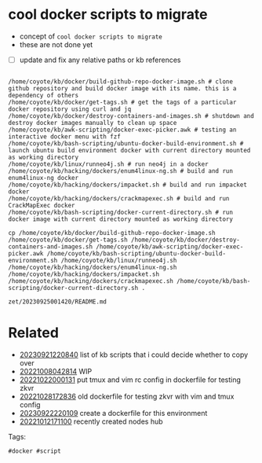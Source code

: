 # cool docker scripts to migrate

- concept of `cool docker scripts to migrate`
- these are not done yet
- [ ] update and fix any relative paths or kb references

```

/home/coyote/kb/docker/build-github-repo-docker-image.sh # clone github repository and build docker image with its name. this is a dependency of others
/home/coyote/kb/docker/get-tags.sh # get the tags of a particular docker repository using curl and jq
/home/coyote/kb/docker/destroy-containers-and-images.sh # shutdown and destroy docker images manually to clean up space
/home/coyote/kb/awk-scripting/docker-exec-picker.awk # testing an interactive docker menu with fzf
/home/coyote/kb/bash-scripting/ubuntu-docker-build-environment.sh # launch ubuntu build environment docker with current directory mounted as working directory
/home/coyote/kb/linux/runneo4j.sh # run neo4j in a docker
/home/coyote/kb/hacking/dockers/enum4linux-ng.sh # build and run enum4linux-ng docker
/home/coyote/kb/hacking/dockers/impacket.sh # build and run impacket docker
/home/coyote/kb/hacking/dockers/crackmapexec.sh # build and run CrackMapExec docker
/home/coyote/kb/bash-scripting/docker-current-directory.sh # run docker image with current directory mounted as working directory

cp /home/coyote/kb/docker/build-github-repo-docker-image.sh /home/coyote/kb/docker/get-tags.sh /home/coyote/kb/docker/destroy-containers-and-images.sh /home/coyote/kb/awk-scripting/docker-exec-picker.awk /home/coyote/kb/bash-scripting/ubuntu-docker-build-environment.sh /home/coyote/kb/linux/runneo4j.sh /home/coyote/kb/hacking/dockers/enum4linux-ng.sh /home/coyote/kb/hacking/dockers/impacket.sh /home/coyote/kb/hacking/dockers/crackmapexec.sh /home/coyote/kb/bash-scripting/docker-current-directory.sh .

```

` zet/20230925001420/README.md `

# Related

- [20230921220840](/zet/20230921220840/README.md) list of kb scripts that i could decide whether to copy over
- [20221008042814](/zet/20221008042814/README.md) WIP
- [20221022000131](/zet/20221022000131/README.md) put tmux and vim rc config in dockerfile for testing zkvr
- [20221028172836](/zet/20221028172836/README.md) old dockerfile for testing zkvr with vim and tmux config
- [20230922220109](/zet/20230922220109/README.md) create a dockerfile for this environment
- [20221012171100](/zet/20221012171100/README.md) recently created nodes hub

Tags:

    #docker #script
